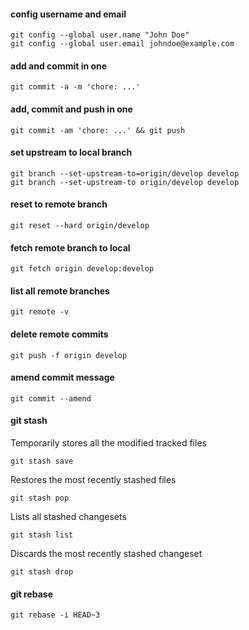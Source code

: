 #### config username and email

```
git config --global user.name "John Doe"
git config --global user.email johndoe@example.com
```

#### add and commit in one

```
git commit -a -m 'chore: ...'
```

#### add, commit and push in one

```
git commit -am 'chore: ...' && git push
```

#### set upstream to local branch

```
git branch --set-upstream-to=origin/develop develop
git branch --set-upstream-to origin/develop develop
```

#### reset to remote branch

```
git reset --hard origin/develop
```

#### fetch remote branch to local

```
git fetch origin develop:develop
```

#### list all remote branches

```
git remote -v
```

#### delete remote commits

```
git push -f origin develop
```

#### amend commit message

```
git commit --amend
```

#### git stash

Temporarily stores all the modified tracked files

```
git stash save
```

Restores the most recently stashed files

```
git stash pop
```

Lists all stashed changesets

```
git stash list
```

Discards the most recently stashed changeset

```
git stash drop
```

#### git rebase

```
git rebase -i HEAD~3
```

